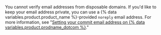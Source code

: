 You cannot verify email addresses from disposable domains. If you'd like to keep your email address private, you can use a {% data variables.product.product_name %}-provided `noreply` email address. For more information, see "[Setting your commit email address on {% data variables.product.prodname_dotcom %}](/articles/setting-your-commit-email-address#setting-your-commit-email-address-on-github)."
